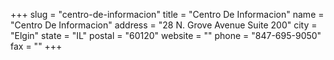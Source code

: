 +++
slug = "centro-de-informacion"
title = "Centro De Informacion"
name = "Centro De Informacion"
address = "28 N. Grove Avenue Suite 200"
city = "Elgin"
state = "IL"
postal = "60120"
website = ""
phone = "847-695-9050"
fax = ""
+++
